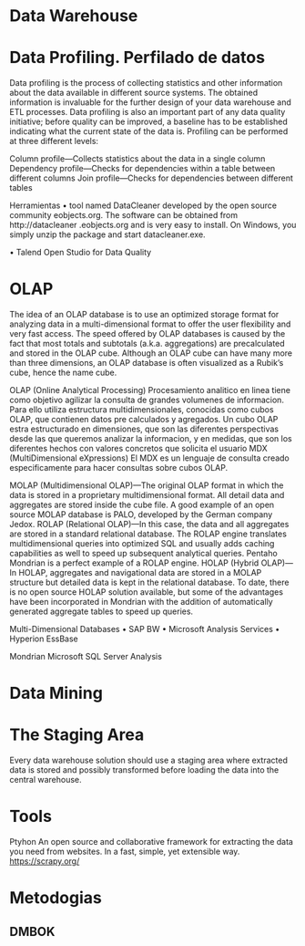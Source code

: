 # Data Warehouse


# Data Profiling. Perfilado de datos

Data profiling is the process of collecting statistics and other information about the data available in different source systems. The obtained information is invaluable for the further design of your data warehouse and ETL processes. Data profiling is also an important part of any data quality initiative; before quality can be improved, a baseline has to be established indicating what the current state of the data is. Profiling can be performed at three different levels:

Column profile—Collects statistics about the data in a single column
Dependency profile—Checks for dependencies within a table between different columns
Join profile—Checks for dependencies between different tables

Herramientas
•	tool named DataCleaner developed by the open source community eobjects.org. The software can be obtained from http://datacleaner .eobjects.org and is very easy to install. On Windows, you simply unzip the package and start datacleaner.exe.

•	Talend Open Studio for Data Quality

# OLAP

The idea of an OLAP database is to use an optimized storage format for analyzing data in a multi-dimensional format to offer the user flexibility and very fast access. The speed offered by OLAP databases is caused by the fact that most totals and subtotals (a.k.a. aggregations) are precalculated and stored in the OLAP cube. Although an OLAP cube can have many more than three dimensions, an OLAP database is often visualized as a Rubik’s cube, hence the name cube.

OLAP (Online Analytical Processing) Procesamiento analitico en linea tiene como objetivo agilizar la consulta de grandes volumenes de informacion. Para ello utiliza estructura multidimensionales, conocidas como cubos OLAP, que contienen datos pre calculados y agregados.
Un cubo OLAP estra estructurado en dimensiones, que son las diferentes perspectivas desde las que queremos analizar la informacion, y en medidas, que son los diferentes hechos con valores concretos que solicita el usuario
MDX (MultiDimensional eXpressions) El MDX es un lenguaje de consulta creado especificamente para hacer consultas sobre cubos OLAP.


MOLAP (Multidimensional OLAP)—The original OLAP format in which the data is stored in a proprietary multidimensional format. All detail data and aggregates are stored inside the cube file. A good example of an open source MOLAP database is PALO, developed by the German company Jedox.
ROLAP (Relational OLAP)—In this case, the data and all aggregates are stored in a standard relational database. The ROLAP engine translates multidimensional queries into optimized SQL and usually adds caching capabilities as well to speed up subsequent analytical queries. Pentaho Mondrian is a perfect example of a ROLAP engine.
HOLAP (Hybrid OLAP)—In HOLAP, aggregates and navigational data are stored in a MOLAP structure but detailed data is kept in the relational database. To date, there is no open source HOLAP solution available, but some of the advantages have been incorporated in Mondrian with the addition of automatically generated aggregate tables to speed up queries.

Multi-Dimensional Databases
•	SAP BW
•	Microsoft Analysis Services
•	Hyperion EssBase

Mondrian
Microsoft SQL Server Analysis

# Data Mining

# The Staging Area

Every data warehouse solution should use a staging area where extracted data is stored and possibly transformed before loading the data into the central warehouse.

# Tools

Ptyhon
An open source and collaborative framework for extracting the data you need from websites.
In a fast, simple, yet extensible way.
https://scrapy.org/

# Metodogias

## DMBOK



